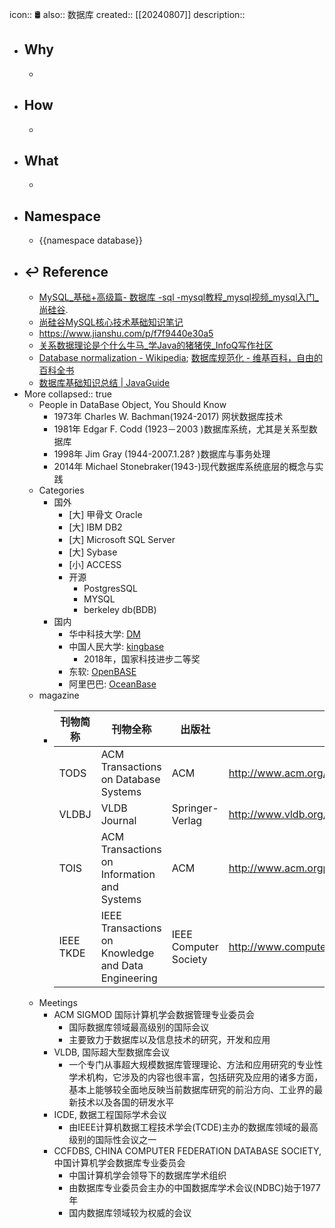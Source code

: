 icon:: 🛢️
also:: 数据库
created:: [[20240807]]
description::

- ## Why
  -
- ## How
  -
- ## What
  -
- ## Namespace
  - {{namespace database}}
- ## ↩ Reference
  - [MySQL_基础+高级篇- 数据库 -sql -mysql教程_mysql视频_mysql入门_尚硅谷](https://www.bilibili.com/video/BV12b411K7Zu).
  - [尚硅谷MySQL核心技术基础知识笔记](https://www.jianshu.com/p/91856df6b6f9)
  - https://www.jianshu.com/p/f7f9440e30a5
  - [关系数据理论是个什么牛马_学Java的猪猪侠_InfoQ写作社区](https://xie.infoq.cn/article/789f225a5e725cd88a5037049)
  - [Database normalization - Wikipedia](https://en.wikipedia.org/wiki/Database_normalization); [数据库规范化 - 维基百科，自由的百科全书](https://zh.wikipedia.org/zh-hans/%E6%95%B0%E6%8D%AE%E5%BA%93%E8%A7%84%E8%8C%83%E5%8C%96)
  - [数据库基础知识总结 | JavaGuide](https://javaguide.cn/database/basis.html#%E4%BB%80%E4%B9%88%E6%98%AF-er-%E5%9B%BE)
- More
  collapsed:: true
  - People in DataBase Object,  You Should Know
    - 1973年 Charles W. Bachman(1924-2017) 网状数据库技术
    - 1981年 Edgar F. Codd (1923－2003 )数据库系统，尤其是关系型数据库
    - 1998年 Jim Gray (1944-2007.1.28? )数据库与事务处理
    - 2014年 Michael Stonebraker(1943-)现代数据库系统底层的概念与实践
  - Categories
    - 国外
      - [大] 甲骨文 Oracle
      - [大] IBM DB2
      - [大] Microsoft SQL Server
      - [大] Sybase
      - [小] ACCESS
      - 开源
        - PostgresSQL
        - MYSQL
        - berkeley db(BDB)
    - 国内
      - 华中科技大学: [DM](http://www.dameng.com/)
      - 中国人民大学: [kingbase](http://www.kingbase.com.cn)
        - 2018年，国家科技进步二等奖
      - 东软: [OpenBASE](http://www.openbase.com.cn)
      - 阿里巴巴: [OceanBase](http://code.taobao.org/p/OceanBase/src/)
  - magazine
    - | 刊物简称  | 刊物全称                                            | 出版社                | 网址                                                 |
      | --------- | --------------------------------------------------- | --------------------- | ---------------------------------------------------- |
      | TODS      | ACM Transactions on Database Systems                | ACM                   | http://www.acm.org/tods/                             |
      | VLDBJ     | VLDB Journal                                        | Springer- Verlag      | http://www.vldb.org/dblp/db/journals/vldb/index.html |
      | TOIS      | ACM Transactions on Information and Systems         | ACM                   | http://www.acm.orgpubs/tois/                         |
      | IEEE TKDE | IEEE Transactions on Knowledge and Data Engineering | IEEE Computer Society | http://www.computer.org/tkde/                        |
  - Meetings
    - ACM SIGMOD 国际计算机学会数据管理专业委员会
      - 国际数据库领域最高级别的国际会议
      - 主要致力于数据库以及信息技术的研究，开发和应用
    - VLDB, 国际超大型数据库会议
      - 一个专门从事超大规模数据库管理理论、方法和应用研究的专业性学术机构，它涉及的内容也很丰富，包括研究及应用的诸多方面，基本上能够较全面地反映当前数据库研究的前沿方向、工业界的最新技术以及各国的研发水平
    - ICDE, 数据工程国际学术会议
      - 由IEEE计算机数据工程技术学会(TCDE)主办的数据库领域的最高级别的国际性会议之一
    - CCFDBS, CHINA COMPUTER FEDERATION DATABASE SOCIETY, 中国计算机学会数据库专业委员会
      - 中国计算机学会领导下的数据库学术组织
      - 由数据库专业委员会主办的中国数据库学术会议(NDBC)始于1977年
      - 国内数据库领域较为权威的会议